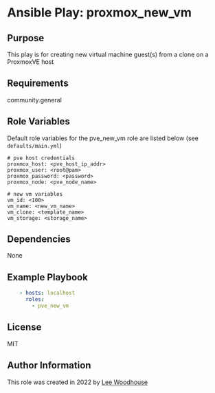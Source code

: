 # Ansible Play: proxmox_new_vm

## Purpose

This play is for creating new virtual machine guest(s) from a clone on a ProxmoxVE host

## Requirements

community.general

## Role Variables

Default role variables for the pve_new_vm role are listed below (see ```defaults/main.yml```)
```shell
# pve host credentials
proxmox_host: <pve_host_ip_addr>
proxmox_user: <root@pam>
proxmox_password: <password>
proxmox_node: <pve_node_name>

# new vm variables
vm_id: <100>
vm_name: <new_vm_name>
vm_clone: <template_name>
vm_storage: <storage_name>
```
## Dependencies

None

## Example Playbook
```yaml
    - hosts: localhost
      roles:
        - pve_new_vm
```

## License

MIT

## Author Information

This role was created in 2022 by [Lee Woodhouse](https://www.leewoodhouse.com/)
